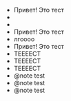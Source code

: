 

- Привет! Это тест
-
-
- Привет! Это тест
- лгоооо
- Привет! Это тест
- ТЕЕЕЕСТ
- ТЕЕЕЕСТ
- ТЕЕЕЕСТ
- @note test
- @note test
- @note test